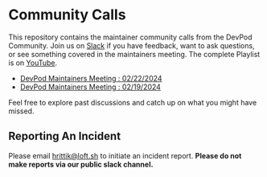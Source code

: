 # Community Calls 

This repository contains the maintainer community calls from the DevPod Community. Join us on [Slack](https://slack.loft.sh/) if you have feedback, want to ask questions, or see something covered in the maintainers meeting. The complete Playlist is on [YouTube](https://youtube.com/playlist?list=PL8MSvTvMDqe5hZFjZX9lw1Ecq2xwWivp7&feature=shared).

- [DevPod Maintainers Meeting : 02/22/2024](https://youtu.be/2NmGUsj7LFw?feature=shared)
- [DevPod Maintainers Meeting : 02/19/2024](https://youtu.be/-1EqOf8A-7c?feature=shared)

Feel free to explore past discussions and catch up on what you might have missed. 

## Reporting An Incident

Please email hrittik@loft.sh to initiate an incident report. **Please do not make reports via our public slack channel.**

